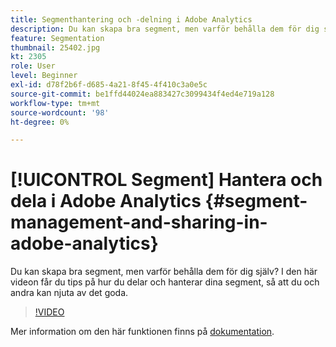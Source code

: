 ```yaml
---
title: Segmenthantering och -delning i Adobe Analytics
description: Du kan skapa bra segment, men varför behålla dem för dig själv? I den här videon får du tips på hur du delar och hanterar dina segment, så att du och andra kan njuta av det goda.
feature: Segmentation
thumbnail: 25402.jpg
kt: 2305
role: User
level: Beginner
exl-id: d78f2b6f-d685-4a21-8f45-4f410c3a0e5c
source-git-commit: be1ffd44024ea883427c3099434f4ed4e719a128
workflow-type: tm+mt
source-wordcount: '98'
ht-degree: 0%

---
```


# [!UICONTROL Segment] Hantera och dela i Adobe Analytics {#segment-management-and-sharing-in-adobe-analytics}

Du kan skapa bra segment, men varför behålla dem för dig själv? I den här videon får du tips på hur du delar och hanterar dina segment, så att du och andra kan njuta av det goda.

>[!VIDEO](https://video.tv.adobe.com/v/25402/?quality=12&learn=on)

Mer information om den här funktionen finns på [dokumentation](https://experienceleague.adobe.com/docs/analytics/components/segmentation/segmentation-workflow/seg-manage.html?lang=en).
